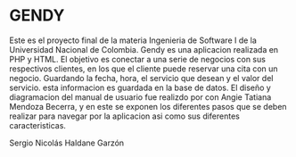# GENDY
Este es el proyecto final de la materia Ingenieria de Software I de la Universidad Nacional de Colombia. Gendy es una aplicacion realizada en PHP y HTML. El objetivo es conectar a una serie de negocios con sus respectivos clientes, en los que el cliente puede reservar una cita con un negocio. Guardando la fecha, hora, el servicio que desean y el valor del servicio. esta informacion es guardada en la base de datos. El diseño y diagramacion del manual de usuario fue realizdo por con Angie Tatiana Mendoza Becerra, y en este se exponen los diferentes pasos que se deben realizar para navegar por la aplicacion asi como sus diferentes caracteristicas.

Sergio Nicolás Haldane Garzón

